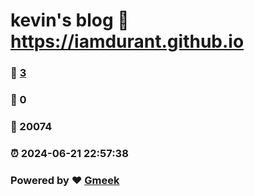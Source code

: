 # kevin's blog :link: https://iamdurant.github.io 
### :page_facing_up: [3](https://iamdurant.github.io/tag.html) 
### :speech_balloon: 0 
### :hibiscus: 20074 
### :alarm_clock: 2024-06-21 22:57:38 
### Powered by :heart: [Gmeek](https://github.com/Meekdai/Gmeek)
